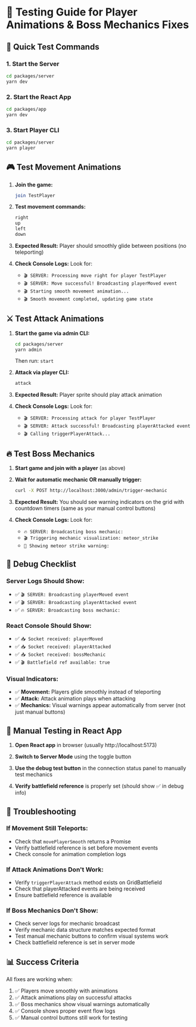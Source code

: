 # 🧪 Testing Guide for Player Animations & Boss Mechanics Fixes

## 🚀 Quick Test Commands

### 1. Start the Server
```bash
cd packages/server
yarn dev
```

### 2. Start the React App
```bash
cd packages/app  
yarn dev
```

### 3. Start Player CLI
```bash
cd packages/server
yarn player
```

## 🎮 Test Movement Animations

1. **Join the game:**
   ```bash
   join TestPlayer
   ```

2. **Test movement commands:**
   ```bash
   right
   up
   left
   down
   ```

3. **Expected Result:** Player should smoothly glide between positions (no teleporting)

4. **Check Console Logs:** Look for:
   - `🎬 SERVER: Processing move right for player TestPlayer`
   - `🎬 SERVER: Move successful! Broadcasting playerMoved event`
   - `🎬 Starting smooth movement animation...`
   - `🎬 Smooth movement completed, updating game state`

## ⚔️ Test Attack Animations

1. **Start the game via admin CLI:**
   ```bash
   cd packages/server
   yarn admin
   ```
   Then run: `start`

2. **Attack via player CLI:**
   ```bash
   attack
   ```

3. **Expected Result:** Player sprite should play attack animation

4. **Check Console Logs:** Look for:
   - `🎬 SERVER: Processing attack for player TestPlayer`
   - `🎬 SERVER: Attack successful! Broadcasting playerAttacked event`
   - `🎬 Calling triggerPlayerAttack...`

## 🔥 Test Boss Mechanics

1. **Start game and join with a player** (as above)

2. **Wait for automatic mechanic OR manually trigger:**
   ```bash
   curl -X POST http://localhost:3000/admin/trigger-mechanic
   ```

3. **Expected Result:** You should see warning indicators on the grid with countdown timers (same as your manual control buttons)

4. **Check Console Logs:** Look for:
   - `🔥 SERVER: Broadcasting boss mechanic:`
   - `🎬 Triggering mechanic visualization: meteor_strike`
   - `🚀 Showing meteor strike warning:`

## 🐛 Debug Checklist

### Server Logs Should Show:
- ✅ `🎬 SERVER: Broadcasting playerMoved event`
- ✅ `🎬 SERVER: Broadcasting playerAttacked event` 
- ✅ `🔥 SERVER: Broadcasting boss mechanic:`

### React Console Should Show:
- ✅ `📥 Socket received: playerMoved`
- ✅ `📥 Socket received: playerAttacked`
- ✅ `📥 Socket received: bossMechanic`
- ✅ `🎬 Battlefield ref available: true`

### Visual Indicators:
- ✅ **Movement:** Players glide smoothly instead of teleporting
- ✅ **Attack:** Attack animation plays when attacking
- ✅ **Mechanics:** Visual warnings appear automatically from server (not just manual buttons)

## 🔧 Manual Testing in React App

1. **Open React app** in browser (usually http://localhost:5173)

2. **Switch to Server Mode** using the toggle button

3. **Use the debug test button** in the connection status panel to manually test mechanics

4. **Verify battlefield reference** is properly set (should show ✅ in debug info)

## 🚨 Troubleshooting

### If Movement Still Teleports:
- Check that `movePlayerSmooth` returns a Promise
- Verify battlefield reference is set before movement events
- Check console for animation completion logs

### If Attack Animations Don't Work:
- Verify `triggerPlayerAttack` method exists on GridBattlefield
- Check that playerAttacked events are being received
- Ensure battlefield reference is available

### If Boss Mechanics Don't Show:
- Check server logs for mechanic broadcast
- Verify mechanic data structure matches expected format
- Test manual mechanic buttons to confirm visual systems work
- Check battlefield reference is set in server mode

## 📊 Success Criteria

All fixes are working when:
1. ✅ Players move smoothly with animations
2. ✅ Attack animations play on successful attacks  
3. ✅ Boss mechanics show visual warnings automatically
4. ✅ Console shows proper event flow logs
5. ✅ Manual control buttons still work for testing

